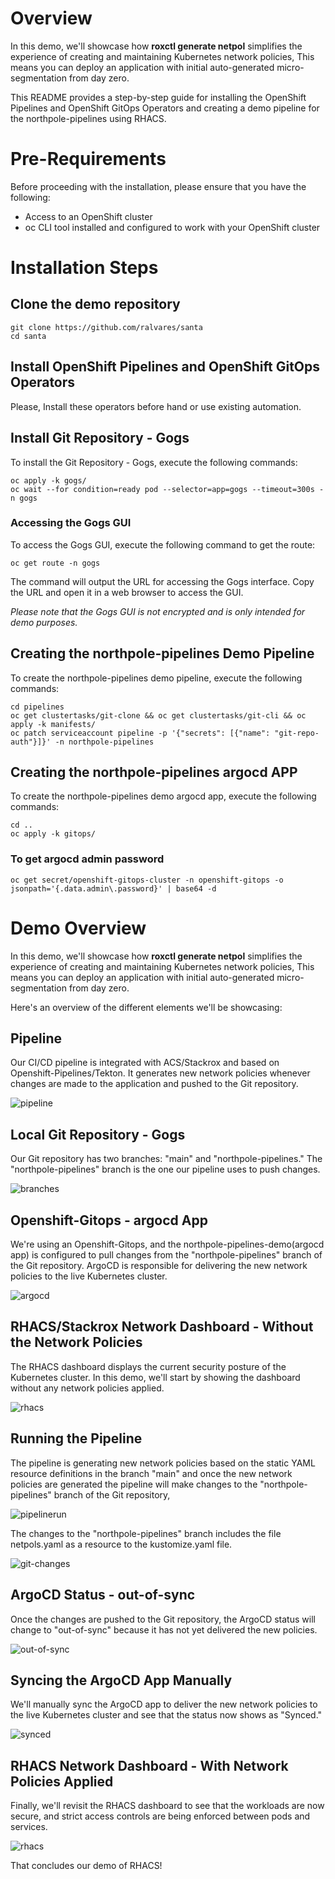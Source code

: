 # Overview

In this demo, we'll showcase how **roxctl generate netpol** simplifies the experience of creating and maintaining Kubernetes network policies, This means you can deploy an application with initial auto-generated micro-segmentation from day zero. 

This README provides a step-by-step guide for installing the OpenShift Pipelines and OpenShift GitOps Operators and creating a demo pipeline for the northpole-pipelines using RHACS.

# Pre-Requirements

Before proceeding with the installation, please ensure that you have the following:
- Access to an OpenShift cluster
- oc CLI tool installed and configured to work with your OpenShift cluster

# Installation Steps

## Clone the demo repository
```
git clone https://github.com/ralvares/santa
cd santa
```

## Install OpenShift Pipelines and OpenShift GitOps Operators

Please, Install these operators before hand or use existing automation.

## Install Git Repository - Gogs
To install the Git Repository - Gogs, execute the following commands:
```
oc apply -k gogs/
oc wait --for condition=ready pod --selector=app=gogs --timeout=300s -n gogs
```

### Accessing the Gogs GUI
To access the Gogs GUI, execute the following command to get the route:
```
oc get route -n gogs
```
The command will output the URL for accessing the Gogs interface. Copy the URL and open it in a web browser to access the GUI.

*Please note that the Gogs GUI is not encrypted and is only intended for demo purposes.*

## Creating the northpole-pipelines Demo Pipeline
To create the northpole-pipelines demo pipeline, execute the following commands:

```
cd pipelines
oc get clustertasks/git-clone && oc get clustertasks/git-cli && oc apply -k manifests/
oc patch serviceaccount pipeline -p '{"secrets": [{"name": "git-repo-auth"}]}' -n northpole-pipelines
``` 

## Creating the northpole-pipelines argocd APP
To create the northpole-pipelines demo argocd app, execute the following commands:

```
cd ..
oc apply -k gitops/
```

### To get argocd admin password
```
oc get secret/openshift-gitops-cluster -n openshift-gitops -o jsonpath='{.data.admin\.password}' | base64 -d
```

# Demo Overview

In this demo, we'll showcase how **roxctl generate netpol** simplifies the experience of creating and maintaining Kubernetes network policies, This means you can deploy an application with initial auto-generated micro-segmentation from day zero. 

Here's an overview of the different elements we'll be showcasing:

## Pipeline
Our CI/CD pipeline is integrated with ACS/Stackrox and based on Openshift-Pipelines/Tekton. It generates new network policies whenever changes are made to the application and pushed to the Git repository.

![pipeline](images/pipeline.png)

## Local Git Repository - Gogs
Our Git repository has two branches: "main" and "northpole-pipelines." The "northpole-pipelines" branch is the one our pipeline uses to push changes.

![branches](images/branches.png)

## Openshift-Gitops - argocd App
We're using an Openshift-Gitops, and the northpole-pipelines-demo(argocd app) is configured to pull changes from the "northpole-pipelines" branch of the Git repository. ArgoCD is responsible for delivering the new network policies to the live Kubernetes cluster.

![argocd](images/argocd-app.png)

## RHACS/Stackrox Network Dashboard - Without the Network Policies
The RHACS dashboard displays the current security posture of the Kubernetes cluster. In this demo, we'll start by showing the dashboard without any network policies applied.

![rhacs](images/rhacs-no-netpols.png)

## Running the Pipeline
The pipeline is generating new network policies based on the static YAML resource definitions in the branch "main" and once the new network policies are generated the pipeline will make changes to the "northpole-pipelines" branch of the Git repository,

![pipelinerun](images/pipelinerun.png)

The changes to the "northpole-pipelines" branch includes the file netpols.yaml as a resource to the kustomize.yaml file.

![git-changes](images/repo-changes.png)

## ArgoCD Status - out-of-sync
Once the changes are pushed to the Git repository, the ArgoCD status will change to "out-of-sync" because it has not yet delivered the new policies.

![out-of-sync](images/argocd-out-of-sync.png)

## Syncing the ArgoCD App Manually
We'll manually sync the ArgoCD app to deliver the new network policies to the live Kubernetes cluster and see that the status now shows as "Synced."

![synced](images/argocd-synced.png)

## RHACS Network Dashboard - With Network Policies Applied
Finally, we'll revisit the RHACS dashboard to see that the workloads are now secure, and strict access controls are being enforced between pods and services.

![rhacs](images/rhacs-with-netpols.png)

That concludes our demo of RHACS!